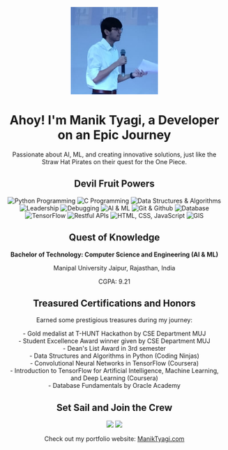 <!-- Header -->
<p align="center">
  <img src="Manik Tyagi Website Profile Picture.jpg" alt="Manik Tyagi" width="200" height="200">
</p>

<!-- Introduction -->
<h1 align="center">Ahoy! I'm Manik Tyagi, a Developer on an Epic Journey</h1>
<p align="center">Passionate about AI, ML, and creating innovative solutions, just like the Straw Hat Pirates on their quest for the One Piece.</p>

<!-- Skills -->
<h2 align="center">Devil Fruit Powers</h2>
<p align="center">
  <img src="https://img.shields.io/badge/Python%20Programming-Flame%20Fruit-red?style=flat&color=FF0000" alt="Python Programming">
  <img src="https://img.shields.io/badge/C%20Programming-Supersonic%20Fruit-blue?style=flat&color=0000FF" alt="C Programming">
  <img src="https://img.shields.io/badge/Data%20Structures%20%26%20Algorithms-Gum%20Gum%20Fruit-yellow?style=flat&color=FFFF00" alt="Data Structures & Algorithms">
  <img src="https://img.shields.io/badge/Leadership-Haoshoku%20Haki-orange?style=flat&color=FFA500" alt="Leadership">
  <img src="https://img.shields.io/badge/Debugging-Smoke%20Fruit-purple?style=flat&color=800080" alt="Debugging">
  <img src="https://img.shields.io/badge/AI%20%26%20ML-Nikyu%20Nikyu%20Fruit-green?style=flat&color=008000" alt="AI & ML">
  <img src="https://img.shields.io/badge/Git%20%26%20Github-Suke%20Suke%20Fruit-black?style=flat&color=000000" alt="Git & Github">
  <img src="https://img.shields.io/badge/Database-Diamond%20Fruit-cyan?style=flat&color=00FFFF" alt="Database">
  <img src="https://img.shields.io/badge/TensorFlow-Rumble%20Ball%20Fruit-pink?style=flat&color=FF69B4" alt="TensorFlow">
  <img src="https://img.shields.io/badge/Restful%20APIs-Soru%20Soru%20Fruit-lightgrey?style=flat&color=D3D3D3" alt="Restful APIs">
  <img src="https://img.shields.io/badge/HTML%2C%20CSS%2C%20JavaScript-Happo%20Fruit-gold?style=flat&color=FFD700" alt="HTML, CSS, JavaScript">
  <img src="https://img.shields.io/badge/GIS-Ope%20Ope%20Fruit-lime?style=flat&color=00FF00" alt="GIS">
</p>

<!-- Education -->
<h2 align="center">Quest of Knowledge</h2>
<p align="center"><strong>Bachelor of Technology: Computer Science and Engineering (AI & ML)</strong></p>
<p align="center">Manipal University Jaipur, Rajasthan, India</p>
<p align="center">CGPA: 9.21</p>

<!-- Certifications -->
<h2 align="center">Treasured Certifications and Honors</h2>
<p align="center">Earned some prestigious treasures during my journey:</p>
<p align="center">
  - Gold medalist at T-HUNT Hackathon by CSE Department MUJ
  <br>
  - Student Excellence Award winner given by CSE Department MUJ
  <br>
  - Dean's List Award in 3rd semester
  <br>
  - Data Structures and Algorithms in Python (Coding Ninjas)
  <br>
  - Convolutional Neural Networks in TensorFlow (Coursera)
  <br>
  - Introduction to TensorFlow for Artificial Intelligence, Machine Learning, and Deep Learning (Coursera)
  <br>
  - Database Fundamentals by Oracle Academy
  <!-- Add more certifications and honors here -->
</p>

<!-- Contact Me -->
<h2 align="center">Set Sail and Join the Crew</h2>
<p align="center">
  <a href="mailto:tyagimanik2003@gmail.com"><img src="https://img.shields.io/badge/Email-Me-informational?style=flat&logo=gmail&logoColor=white&color=blue"></a>
  <a href="https://www.linkedin.com/in/tyagimanik2003"><img src="https://img.shields.io/badge/LinkedIn-Follow-informational?style=flat&logo=linkedin&logoColor=white&color=blue"></a>
</p>

<!-- Portfolio Link -->
<p align="center">
  Check out my portfolio website: <a href="https://maniktyagi.com">ManikTyagi.com</a>
</p>
